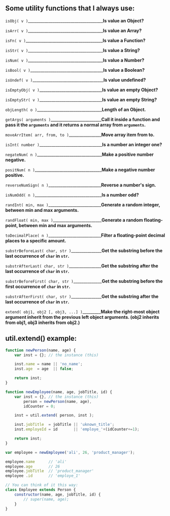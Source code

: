 Some utility functions that I always use:
-----------------------------------------
`isObj( v )`_____________________________________**Is value an Object?**

`isArr( v )`_____________________________________**Is value an Array?**

`isFn( v )`______________________________________**Is value a Function?**

`isStr( v )`_____________________________________**Is value a String?**

`isNum( v )`_____________________________________**Is value a Number?**

`isBool( v )`____________________________________**Is value a Boolean?**

`isUndef( v )`___________________________________**Is value undefined?**

`isEmptyObj( v )`_______________________________**Is value an empty Object?**

`isEmptyStr( v )`_______________________________**Is value an empty String?**

`objLength( o )`________________________________**Length of an Object.**

`getArgs( arguments )`_________________________**Call it inside a function and pass it the `arguments` and it returns a normal array from `arguments`.**

`moveArrItem( arr, from, to )`________________**Move array item from to.**

`isInt( number )`_______________________________**Is a number an integer one?**

`negateNum( n )`________________________________**Make a positive number negative.**

`positNum( n )`_________________________________**Make a negative number positive.**

`reverseNumSign( n )`__________________________**Reverse a number's sign.**

`isNumOdd( n )`_________________________________**Is a number odd?**

`randInt( min, max )`__________________________**Generate a random integer, between min and max arguments.**

`randFloat( min, max )`________________________**Generate a random floating-point, between min and max arguments.**

`toDecimalPlace( n )`__________________________**Filter a floating-point decimal places to a specific amount.**

`substrBeforeLast( char, str )`_______________**Get the substring before the last occurrence of `char` in `str`.**

`substrAfterLast( char, str )`________________**Get the substring after the last occurrence of `char` in `str`.**

`substrBeforeFirst( char, str )`______________**Get the substring before the first occurrence of `char` in `str`.**

`substrAfterFirst( char, str )`_______________**Get the substring after the last occurrence of `char` in `str`.**

`extend( obj1, obj2 [, obj3, ...] )`_________**Make the right-most object argument inherit from the previous left object arguments. (obj2 inherits from obj1, obj3 inherits from obj2.)**

util.extend() example:
----------------------
```javascript
function newPerson(name, age) {
    var inst = {}; // the instance (this)

    inst.name = name || 'no_name';
    inst.age  = age  || false;

    return inst;
}

function newEmployee(name, age, jobTitle, id) {
    var inst = {}, // the instance (this)
        person = newPerson(name, age),
        idCounter = 0;

    inst = util.extend( person, inst );

    inst.jobTitle  = jobTitle || 'uknown_title';
    inst.employeId = id       || 'employe_'+(idCounter+=1);

    return inst;
}

var employee = newEmployee('ali', 26, 'product_manager');

employee.name      // 'ali'
employee.age       // 26
employee.jobTitle  // 'product_manager'
employee .id       // 'employe_1'

// You can think of it this way:
class Employee extends Person {
    constructor(name, age, jobTitle, id) {
        // super(name, age);
    }
}
```
